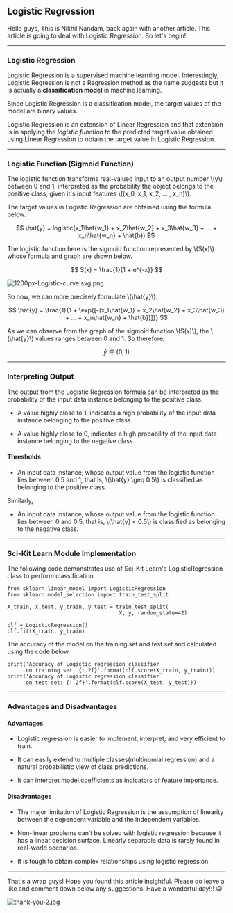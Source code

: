 ## Logistic Regression

Hello guys, This is Nikhil Nandam, back again with another article. This article is going to deal with Logistic Regression. So let's begin!
<hr>


### Logistic Regression

Logistic Regression is a supervised machine learning model. Interestingly, Logistic Regression is not a Regression method as the name suggests but it is actually a **classification model** in machine learning.

Since Logistic Regression is a classification model, the target values of the model are binary values.

Logistic Regression is an extension of Linear Regression and that extension is in applying the *logistic function* to the predicted target value obtained using Linear Regression to obtain the target value in Logistic Regression.

<hr>

### Logistic Function (Sigmoid Function)

The logistic function transforms real-valued input to an output number \\(y\\) between 0 and 1, interpreted as the probability the object belongs to the positive class, given it's input features \\((x_0, x_1, x_2, ... , x_n)\\).

The target values in Logistic Regression are obtained using the formula below.

$$
\hat{y} = logistic(x_1\hat{w_1} + x_2\hat{w_2} + x_3\hat{w_3} + ... + x_n\hat{w_n} + \hat{b})
$$

The logistic function here is the sigmoid function represented by \\(S(x)\\) whose formula and graph are shown below.

$$
S(x) = \frac{1}{1 + e^{-x}}
$$

![1200px-Logistic-curve.svg.png](https://cdn.hashnode.com/res/hashnode/image/upload/v1635867677456/UxiA5GRdw.png)

So now, we can more precisely formulate \\(\hat{y}\\).

$$
\hat{y} = \frac{1}{1 + \exp{[-(x_1\hat{w_1} + x_2\hat{w_2} + x_3\hat{w_3} + ... + x_n\hat{w_n} + \hat{b})]}}
$$

As we can observe from the graph of the sigmoid function \\(S(x)\\), the \\(\hat{y}\\) values ranges between 0 and 1. So therefore, 

$$
\hat{y} \in (0, 1)
$$

<hr>

### Interpreting Output

The output from the Logistic Regression formula can be interpreted as the probability of the input data instance belonging to the positive class.

- A value highly close to 1, indicates a high probability of the input data instance belonging to the positive class.

- A value highly close to 0, indicates a high probability of the input data instance belonging to the negative class.

#### Thresholds

- An input data instance, whose output value from the logistic function lies between 0.5 and 1, that is, 
\\(\hat{y} \geq 0.5\\) is classified as belonging to the positive class.

Similarly,

- An input data instance, whose output value from the logistic function lies between 0 and 0.5, that is, 
\\(\hat{y} < 0.5\\) is classified as belonging to the negative class.

<hr>

### Sci-Kit Learn Module Implementation

The following code demonstrates use of Sci-Kit Learn's LogisticRegression class to perform classification.

```
from sklearn.linear_model import LogisticRegression
from sklearn.model_selection import train_test_split

X_train, X_test, y_train, y_test = train_test_split(
                                    X, y, random_state=42)

clf = LogisticRegression()
clf.fit(X_train, y_train)
```

The accuracy of the model on the training set and test set and calculated using the code below.

```
print('Accuracy of Logistic regression classifier 
      on training set: {:.2f}'.format(clf.score(X_train, y_train)))
print('Accuracy of Logistic regression classifier 
      on test set: {:.2f}'.format(clf.score(X_test, y_test)))
```

<hr>

### Advantages and Disadvantages

#### Advantages

- Logistic regression is easier to implement, interpret, and very efficient to train.

- It can easily extend to multiple classes(multinomial regression) and a natural probabilistic view of class predictions.

- It can interpret model coefficients as indicators of feature importance.


#### Disadvantages

- The major limitation of Logistic Regression is the assumption of linearity between the dependent variable and the independent variables.

- Non-linear problems can’t be solved with logistic regression because it has a linear decision surface. Linearly separable data is rarely found in real-world scenarios.

- It is tough to obtain complex relationships using logistic regression.

<hr>

That's a wrap guys! Hope you found this article insightful. Please do leave a like and comment down below any suggestions. Have a wonderful day!!! 😀

![thank-you-2.jpg](https://cdn.hashnode.com/res/hashnode/image/upload/v1636382672991/F_KAideLd.jpeg)







